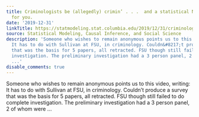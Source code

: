 ```yaml
---
title: Criminologists be (allegedly) crimin’ . . .  and a statistical New Year’s toast
  for you.
date: '2019-12-31'
linkTitle: https://statmodeling.stat.columbia.edu/2019/12/31/criminologists-be-allegedly-crimin/
source: Statistical Modeling, Causal Inference, and Social Science
description: 'Someone who wishes to remain anonymous points us to this video, writing:
  It has to do with Sullivan at FSU, in criminology. Couldn&#8217;t produce a survey
  that was the basis for 5 papers, all retracted. FSU though still failed to do complete
  investigation. The preliminary investigation had a 3 person panel, 2 of whom were
  ...'
disable_comments: true
---
```

Someone who wishes to remain anonymous points us to this video, writing: It has to do with Sullivan at FSU, in criminology. Couldn&#8217;t produce a survey that was the basis for 5 papers, all retracted. FSU though still failed to do complete investigation. The preliminary investigation had a 3 person panel, 2 of whom were ...